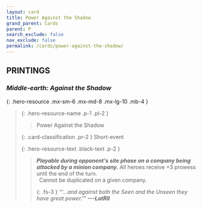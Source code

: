 ```yaml
---
layout: card
title: Power Against the Shadow
grand_parent: Cards
parent: P
search_exclude: false
nav_exclude: false
permalink: /cards/power-against-the-shadow/
---
```


## PRINTINGS


### _Middle-earth: Against the Shadow_

{: .hero-resource .mx-sm-6 .mx-md-8 .mx-lg-10 .mb-4 }
> {: .hero-resource-name .p-1 .pl-2 }
> > <div class="card-mp"></div>
> > <div class="card-name">Power Against the Shadow</div>
>
> {: .card-classification .pr-2 }
> Short-event
>
> {: .hero-resource-text .black-text .p-2 }
> > ***Playable during opponent's site phase on a company being attacked by a minion company.*** All heroes receive +3 prowess until the end of the turn. <br>&ensp;Cannot be duplicated on a given company. 
> > 
> > {: .fs-3 } 
> > _“‘...and against both the Seen and the Unseen they have great power.’”_ ***---&#65279;LotRII*** 
> 
